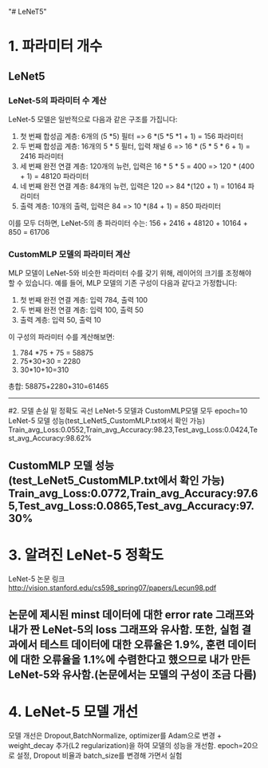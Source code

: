 "# LeNeT5" 
# 1. 파라미터 개수
## LeNet5

### LeNet-5의 파라미터 수 계산
LeNet-5 모델은 일반적으로 다음과 같은 구조를 가집니다:
1. 첫 번째 합성곱 계층: 6개의 (5 *5) 필터 => 6 *(5 *5 *1 + 1) = 156 파라미터
2. 두 번째 합성곱 계층: 16개의 5 * 5 필터, 입력 채널 6 => 16 * (5 * 5 * 6 + 1) = 2416 파라미터
3. 세 번째 완전 연결 계층: 120개의 뉴런, 입력은 16 * 5 * 5 = 400 => 120 * (400 + 1) = 48120 파라미터
4. 네 번째 완전 연결 계층: 84개의 뉴런, 입력은 120 => 84 *(120 + 1) = 10164 파라미터
5. 출력 계층: 10개의 출력, 입력은 84 => 10 *(84 + 1) = 850 파라미터

이를 모두 더하면, LeNet-5의 총 파라미터 수는:
156 + 2416 + 48120 + 10164 + 850 = 61706 

###  CustomMLP 모델의 파라미터 계산
MLP 모델이 LeNet-5와 비슷한 파라미터 수를 갖기 위해, 레이어의 크기를 조정해야 할 수 있습니다. 예를 들어, MLP 모델의 기존 구성이 다음과 같다고 가정합니다:
1. 첫 번째 완전 연결 계층: 입력 784, 출력 100
2. 두 번째 완전 연결 계층: 입력 100, 출력 50
3. 출력 계층: 입력 50, 출력 10


이 구성의 파라미터 수를 계산해보면:
1. 784 *75 + 75 = 58875
2. 75*30+30 = 2280
3. 30*10+10=310

총합: 58875+2280+310=61465

---
#2. 모델 손실 밑 정확도 곡선
LeNet-5 모델과 CustomMLP모델 모두 epoch=10
LeNet-5 모델 성능(test_LeNet5_CustomMLP.txt에서 확인 가능)
Train_avg_Loss:0.0552,Train_avg_Accuracy:98.23,Test_avg_Loss:0.0424,Test_avg_Accuracy:98.62%

CustomMLP 모델 성능(test_LeNet5_CustomMLP.txt에서 확인 가능)
Train_avg_Loss:0.0772,Train_avg_Accuracy:97.65,Test_avg_Loss:0.0865,Test_avg_Accuracy:97.30%
---
# 3. 알려진 LeNet-5 정확도
LeNet-5 논문 링크
<http://vision.stanford.edu/cs598_spring07/papers/Lecun98.pdf>

논문에 제시된 minst 데이터에 대한 error rate 그래프와 내가 짠 LeNet-5의 loss 그래프와 유사함.
또한, 실험 결과에서 테스트 데이터에 대한 오류율은 1.9%, 훈련 데이터에 대한 오류율을 1.1%에 수렴한다고 했으므로 내가 만든 LeNet-5와 유사함.(논문에서는 모델의 구성이 조금 다름)
---

# 4.  LeNet-5 모델 개선

모델 개선은 Dropout,BatchNormalize, optimizer를 Adam으로 변경 + weight_decay 추가(L2 regularization)을 하여 모델의 성능을 개선함.
epoch=20으로 설정, Dropout 비율과 batch_size를 변경해 가면서 실험
